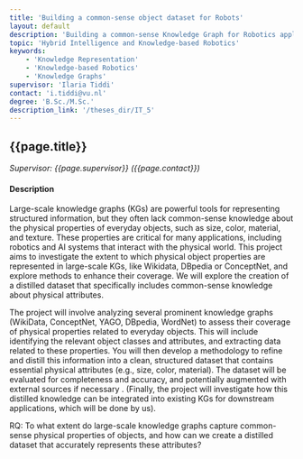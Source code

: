 ```yaml
---
title: 'Building a common-sense object dataset for Robots'
layout: default
description: 'Building a common-sense Knowledge Graph for Robotics applications.'
topic: 'Hybrid Intelligence and Knowledge-based Robotics'
keywords: 
    - 'Knowledge Representation'
    - 'Knowledge-based Robotics'
    - 'Knowledge Graphs'
supervisor: 'Ilaria Tiddi'
contact: 'i.tiddi@vu.nl'
degree: 'B.Sc./M.Sc.'
description_link: '/theses_dir/IT_5'
---
```


<!-- The informtation below doesn´t need to be adjusted. It is automatically pulled from the frontmatter-->
## {{page.title}} 
*Supervisor: {{page.supervisor}} ({{page.contact}})*

#### Description

Large-scale knowledge graphs (KGs) are powerful tools for representing structured information, but they often lack common-sense knowledge about the physical properties of everyday objects, such as size, color, material, and texture. These properties are critical for many applications, including robotics and AI systems that interact with the physical world. This project aims to investigate the extent to which physical object properties are represented in large-scale KGs, like Wikidata, DBpedia or ConceptNet, and explore methods to enhance their coverage. We will explore the creation of a distilled dataset that specifically includes common-sense knowledge about physical attributes.

The project will involve analyzing several prominent knowledge graphs (WikiData, ConceptNet, YAGO, DBpedia, WordNet) to assess their coverage of physical properties related to everyday objects. This will include identifying the relevant object classes and attributes, and extracting data related to these properties. You will then develop a methodology to refine and distill this information into a clean, structured dataset that contains essential physical attributes (e.g., size, color, material). The dataset will be evaluated for completeness and accuracy, and potentially augmented with external sources if necessary . (Finally, the project will investigate how this distilled knowledge can be integrated into existing KGs for downstream applications, which will be done by us).

RQ: To what extent do large-scale knowledge graphs capture common-sense physical properties of objects, and how can we create a distilled dataset that accurately represents these attributes?
